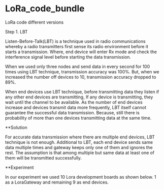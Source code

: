 # LoRa_code_bundle
LoRa code different versions



Step 1. LBT

Listen-Before-Talk(LBT) is a technique used in radio communications whereby a radio transmitters first sense its radio environment before it starts a transmission. Where, end device will enter Rx mode and check the interference signal level before starting the data transmission.

When we used only three nodes and send data in every second for 100 times using LBT technique, transmission accuracy was 100%. But, when we increased the number off devices to 10, transmission accuracy dropped to 89%. 

When end devices use LBT technique, before transmitting data they listen if any other end devices are transmitting, If any device is transmitting, they wait until the channel to be available. As the number of end devices increase and devices transmit data more frequently, LBT itself cannot guarantee the successful data transmission. Because, still there is probability of more than one devices transmitting data at the same time. 

**Solution

For accurate data transmission where there are multiple end devices, LBT technique is not enough. Additional to LBT, each end device sends same data multiple times and gateway keeps only one of them and ignores the rest. The assumption is that among multiple but same data at least one of them will be transmitted successfully.

**Experiment

In our experiment we used 10 Lora development boards as shown below. 1 as a LoraGateway and remaining 9 as end devices. 
